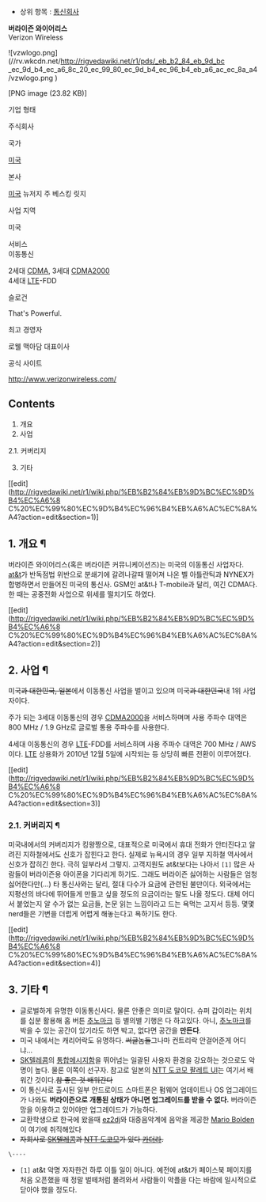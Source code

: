   * 상위 항목 : [통신회사](%ED%86%B5%EC%8B%A0%ED%9A%8C%EC%82%AC.md)  

**버라이즌 와이어리스**  
Verizon Wireless

![vzwlogo.png](//rv.wkcdn.net/http://rigvedawiki.net/r1/pds/_eb_b2_84_eb_9d_bc
_ec_9d_b4_ec_a6_8c_20_ec_99_80_ec_9d_b4_ec_96_b4_eb_a6_ac_ec_8a_a4/vzwlogo.png
)

[PNG image (23.82 KB)]

기업 형태

주식회사

국가

[미국](%EB%AF%B8%EA%B5%AD.md)

본사

[미국](%EB%AF%B8%EA%B5%AD.md) 뉴저지 주 베스킹 릿지

사업 지역

미국

서비스  
이동통신

2세대 [CDMA](CDMA.md), 3세대 [CDMA2000](CDMA2000.md)  
4세대 [LTE](LTE.md)-FDD

슬로건

That's Powerful.

최고 경영자

로웰 맥아담 대표이사

공식 사이트

<http://www.verizonwireless.com/>

  

## Contents

    

1. 개요 
2. 사업 
    

2.1. 커버리지

3. 기타 

[[edit](http://rigvedawiki.net/r1/wiki.php/%EB%B2%84%EB%9D%BC%EC%9D%B4%EC%A6%8
C%20%EC%99%80%EC%9D%B4%EC%96%B4%EB%A6%AC%EC%8A%A4?action=edit&section=1)]

## 1. 개요 ¶

버라이즌 와이어리스(혹은 버라이즌 커뮤니케이션즈)는 미국의 이동통신 사업자다. [at&t](at%26t.md)가 반독점법 위반으로
분쇄기에 갈려나갈때 떨어져 나온 벨 아틀란틱과 NYNEX가 합병하면서 만들어진 미국의 통신사. GSM인 at&t나 T-mobile과 달리,
여긴 CDMA다. 한 때는 공중전화 사업으로 위세를 떨치기도 하였다.

  

[[edit](http://rigvedawiki.net/r1/wiki.php/%EB%B2%84%EB%9D%BC%EC%9D%B4%EC%A6%8
C%20%EC%99%80%EC%9D%B4%EC%96%B4%EB%A6%AC%EC%8A%A4?action=edit&section=2)]

## 2. 사업 ¶

미국<del>과 대한민국, 일본</del>에서 이동통신 사업을 벌이고 있으며 미국<del>과 대한민국</del>내 1위 사업자이다.

  

주가 되는 3세대 이동통신의 경우 [CDMA2000](CDMA2000.md)을 서비스하며며 사용 주파수 대역은 800 MHz / 1.9
GHz로 글로벌 통용 주파수를 사용한다.

  

4세대 이동통신의 경우 [LTE](LTE.md)-FDD를 서비스하며 사용 주파수 대역은 700 MHz / AWS이다.
[LTE](LTE.md) 상용화가 2010년 12월 5일에 시작되는 등 상당히 빠른 전환이 이루어졌다.

  

[[edit](http://rigvedawiki.net/r1/wiki.php/%EB%B2%84%EB%9D%BC%EC%9D%B4%EC%A6%8
C%20%EC%99%80%EC%9D%B4%EC%96%B4%EB%A6%AC%EC%8A%A4?action=edit&section=3)]

### 2.1. 커버리지 ¶

미국내에서의 커버리지가 킹왕짱으로, 대표적으로 미국에서 휴대 전화가 안터진다고 알려진 지하철에서도 신호가 잡힌다고 한다. 실제로 뉴욕시의
경우 일부 지하철 역사에서 신호가 잡히긴 한다. 극히 일부라서 그렇지. 고객지원도 at&t보다는 나아서 `[1]` 많은 사람들이 버라이즌용
아이폰을 기다리게 하기도. 그래도 버라이즌 싫어하는 사람들은 엄청 싫어한다만(...) 타 통신사와는 달리, 절대 다수가 요금에 관련된
불만이다. 외국에서는 지평선의 바다에 뛰어들게 만들고 싶을 정도의 요금이라는 말도 나올 정도다. 대체 어디서 붙었는지 알 수가 없는 요금들,
논문 읽는 느낌이라고 드는 욕먹는 고지서 등등. 몇몇 nerd들은 기변을 더럽게 어렵게 해놓는다고 욕하기도 한다.

  

[[edit](http://rigvedawiki.net/r1/wiki.php/%EB%B2%84%EB%9D%BC%EC%9D%B4%EC%A6%8
C%20%EC%99%80%EC%9D%B4%EC%96%B4%EB%A6%AC%EC%8A%A4?action=edit&section=4)]

## 3. 기타 ¶

  * 글로벌하게 유명한 이동통신사다. 물론 안좋은 의미로 말이다. 슈퍼 갑이라는 위치를 십분 활용해 홈 버튼 [추노마크](%EC%B6%94%EB%85%B8%EB%A7%88%ED%81%AC.md) 등 별의별 기행은 다 하고있다. 아니, [추노마크](%EC%B6%94%EB%85%B8%EB%A7%88%ED%81%AC.md)를 박을 수 있는 공간이 있기라도 하면 박고, 없다면 공간을 **만든다**. 
  * 미국 내에서는 캐리어락도 유명하다. <del>써글놈들</del>그나마 컨트리락 안걸어준게 어디냐...
  * [SK텔레콤](SK%ED%85%94%EB%A0%88%EC%BD%A4.md)의 [통합메시지함](%ED%86%B5%ED%95%A9%EB%A9%94%EC%8B%9C%EC%A7%80%ED%95%A8.md)을 뛰어넘는 일괄된 사용자 환경을 강요하는 것으로도 악명이 높다. 물론 이쪽이 선구자. 참고로 일본의 [NTT 도코모 팔레트 UI](NTT%20%EB%8F%84%EC%BD%94%EB%AA%A8%20%ED%8C%94%EB%A0%88%ED%8A%B8%20UI.md)는 여기서 배워간 것이다.<del>참 좋은 것 배워간다</del>
  * 이 통신사로 출시된 일부 안드로이드 스마트폰은 펌웨어 업데이트나 OS 업그레이드가 나와도 **버라이즌으로 개통된 상태가 아니면 업그레이드를 받을 수 없다.** 버라이즌 망을 이용하고 있어야만 업그레이드가 가능하다.
  * 교환학생으로 한국에 왔을때 [ez2dj](ez2dj.md)와 대중음악계에 음악을 제공한 [Mario Bolden](Mario%20Bolden.md)이 여기에 취직해있다
  * <del>자회사로 [SK텔레콤](SK%ED%85%94%EB%A0%88%EC%BD%A4.md)과 [NTT 도코모](NTT%20%EB%8F%84%EC%BD%94%EB%AA%A8.md)가 있다 [카더라](%EC%B9%B4%EB%8D%94%EB%9D%BC.md).</del>

`\----`

  * `[1]` at&t 악명 자자한건 하루 이틀 일이 아니다. 예전에 at&t가 페이스북 페이지를 처음 오픈했을 때 정말 벌떼처럼 몰려와서 사람들이 악플을 다는 바람에 일시적으로 닫아야 했을 정도다.

